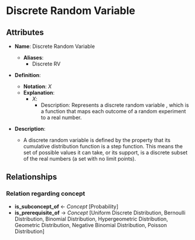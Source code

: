 # Discrete Random Variable

## Attributes

- **Name**: Discrete Random Variable
  - **Aliases**: 
    - Discrete RV

- **Definition**:
  - **Notation**: $X$
  - **Explanation**:
    - $X$:
      - Description: Represents a discrete random variable , which is a function that maps each outcome of a random experiment to a real number.

- **Description**: 
  - A discrete random variable is defined by the property that its cumulative distribution function is a step function. This means the set of possible values it can take, or its support, is a discrete subset of the real numbers (a set with no limit points).

## Relationships

### Relation regarding concept

- **is_subconcept_of** <- *Concept* [Probability]
- **is_prerequisite_of** → *Concept* [Uniform Discrete Distribution, Bernoulli Distribution, Binomial Distribution, Hypergeometric Distribution, Geometric Distribution, Negative Binomial Distribution, Poisson Distribution]